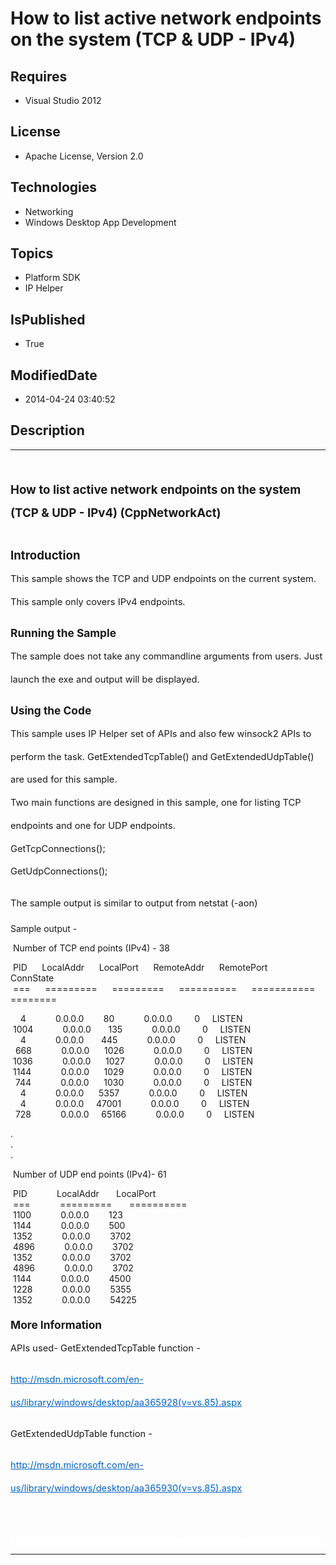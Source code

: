 # How to list active network endpoints on the system (TCP & UDP - IPv4)
## Requires
* Visual Studio 2012
## License
* Apache License, Version 2.0
## Technologies
* Networking
* Windows Desktop App Development
## Topics
* Platform SDK
* IP Helper
## IsPublished
* True
## ModifiedDate
* 2014-04-24 03:40:52
## Description

<hr>
<div><a href="http://blogs.msdn.com/b/onecode" style="margin-top:3px"><img src="http://bit.ly/onecodesampletopbanner" alt="">
</a></div>
<p style="margin-left:0pt; margin-right:0pt; margin-top:24pt; margin-bottom:0pt; font-size:10.0pt; line-height:27.6pt; direction:ltr; unicode-bidi:normal">
<span style="font-weight:bold; font-size:14pt"><span style="font-weight:bold; font-size:14pt">How to list active network endpoints on the system (TCP &amp; UDP - IPv4) (</span><span style="font-weight:bold; font-size:14pt">Cpp</span><span style="font-weight:bold; font-size:14pt">NetworkAct)</span></span></p>
<p style="margin-left:0pt; margin-right:0pt; margin-top:24pt; margin-bottom:0pt; font-size:10.0pt; line-height:27.6pt; direction:ltr; unicode-bidi:normal">
<span style="font-weight:bold; font-size:14pt"><span style="font-weight:bold; font-size:14pt">Introduction</span></span></p>
<p style="margin-left:0pt; margin-right:0pt; margin-top:0pt; margin-bottom:10pt; font-size:10.0pt; line-height:27.6pt; direction:ltr; unicode-bidi:normal">
<span style="font-size:11pt"><span>This sample shows the TCP and UDP endpoints on the current</span><span>
</span><span>system</span><span>. This sample only covers IPv4 endpoints.</span></span></p>
<p style="margin-left:0pt; margin-right:0pt; margin-top:10pt; margin-bottom:0pt; font-size:10.0pt; line-height:27.6pt; direction:ltr; unicode-bidi:normal">
<span style="font-weight:bold; font-size:13pt"><span style="font-weight:bold; font-size:13pt">Running the Sample</span></span></p>
<p style="margin-left:0pt; margin-right:0pt; margin-top:0pt; margin-bottom:10pt; font-size:10.0pt; line-height:27.6pt; direction:ltr; unicode-bidi:normal">
<span style="font-size:11pt"><span>The sample does not take any commandline argument</span><span>s</span><span> from user</span><span>s</span><span>. Just launch the exe and output will be displayed.</span></span></p>
<p style="margin-left:0pt; margin-right:0pt; margin-top:10pt; margin-bottom:0pt; font-size:10.0pt; line-height:27.6pt; direction:ltr; unicode-bidi:normal">
<span style="font-weight:bold; font-size:13pt"><span style="font-weight:bold; font-size:13pt">Using the Code</span></span></p>
<p style="margin-left:0pt; margin-right:0pt; margin-top:0pt; margin-bottom:10pt; font-size:10.0pt; line-height:27.6pt; direction:ltr; unicode-bidi:normal">
<span style="font-size:11pt"><span>This sample uses IP Helper set of APIs and also few winsock2 APIs to perform the task. GetExtendedTcpTable() and GetExtendedUdpTable() are used for this sample.</span><span style="font-size:11pt">
<br>
</span><span>T</span><span>wo main functions</span><span> </span><span>are designed in th</span><span>is sample, one for listing TCP endpoints and one for UDP endpoints.</span><span style="font-size:11pt">
<br>
</span><span>GetTcpConnections();</span><span style="font-size:11pt"> <br>
</span><span>GetUdpConnections();</span></span></p>
<p style="margin-left:0pt; margin-right:0pt; margin-top:0pt; margin-bottom:10pt; font-size:10.0pt; line-height:27.6pt; direction:ltr; unicode-bidi:normal">
<span style="font-size:11pt"><span>The sample output is similar to output from netstat (-aon)</span></span></p>
<p>Sample output -</p>
<p>&nbsp;Number of TCP end points (IPv4) - 38</p>
<p>&nbsp;PID&nbsp;&nbsp;&nbsp;&nbsp;&nbsp; LocalAddr&nbsp;&nbsp;&nbsp;&nbsp;&nbsp; LocalPort&nbsp;&nbsp;&nbsp;&nbsp;&nbsp; RemoteAddr&nbsp;&nbsp;&nbsp;&nbsp;&nbsp; RemotePort&nbsp;&nbsp;&nbsp;&nbsp;&nbsp; ConnState<br>
&nbsp;===&nbsp;&nbsp;&nbsp;&nbsp;&nbsp; =========&nbsp;&nbsp;&nbsp;&nbsp;&nbsp; =========&nbsp;&nbsp;&nbsp;&nbsp;&nbsp; ==========&nbsp;&nbsp;&nbsp;&nbsp;&nbsp; ===========&nbsp;&nbsp;&nbsp;&nbsp; ========</p>
<p>&nbsp;&nbsp;&nbsp; 4&nbsp;&nbsp;&nbsp;&nbsp;&nbsp;&nbsp;&nbsp;&nbsp;&nbsp;&nbsp;&nbsp; 0.0.0.0&nbsp;&nbsp;&nbsp;&nbsp;&nbsp;&nbsp;&nbsp; 80&nbsp;&nbsp;&nbsp;&nbsp;&nbsp;&nbsp;&nbsp;&nbsp;&nbsp;&nbsp;&nbsp; 0.0.0.0&nbsp;&nbsp;&nbsp;&nbsp;&nbsp;&nbsp;&nbsp;&nbsp;
 0&nbsp;&nbsp;&nbsp;&nbsp; LISTEN<br>
&nbsp;1004&nbsp;&nbsp; &nbsp;&nbsp;&nbsp;&nbsp;&nbsp;&nbsp;&nbsp;&nbsp;&nbsp;0.0.0.0&nbsp;&nbsp;&nbsp;&nbsp;&nbsp;&nbsp; 135&nbsp;&nbsp;&nbsp;&nbsp;&nbsp;&nbsp;&nbsp;&nbsp;&nbsp;&nbsp;&nbsp; 0.0.0.0&nbsp;&nbsp;&nbsp;&nbsp;&nbsp;&nbsp;&nbsp;&nbsp; 0&nbsp;&nbsp;&nbsp;&nbsp;
 LISTEN<br>
&nbsp;&nbsp;&nbsp; 4&nbsp;&nbsp;&nbsp;&nbsp;&nbsp;&nbsp;&nbsp;&nbsp;&nbsp;&nbsp;&nbsp; 0.0.0.0&nbsp;&nbsp;&nbsp;&nbsp;&nbsp;&nbsp; 445&nbsp;&nbsp;&nbsp;&nbsp;&nbsp;&nbsp;&nbsp;&nbsp;&nbsp;&nbsp;&nbsp; 0.0.0.0&nbsp;&nbsp;&nbsp;&nbsp;&nbsp;&nbsp;&nbsp;&nbsp;
 0&nbsp;&nbsp;&nbsp;&nbsp; LISTEN<br>
&nbsp; 668&nbsp;&nbsp;&nbsp;&nbsp;&nbsp;&nbsp;&nbsp;&nbsp;&nbsp;&nbsp;&nbsp; 0.0.0.0&nbsp;&nbsp;&nbsp;&nbsp;&nbsp; 1026&nbsp;&nbsp;&nbsp;&nbsp;&nbsp;&nbsp;&nbsp;&nbsp;&nbsp;&nbsp;&nbsp; 0.0.0.0&nbsp;&nbsp;&nbsp;&nbsp;&nbsp;&nbsp;&nbsp;&nbsp; 0&nbsp;&nbsp;&nbsp;&nbsp;
 LISTEN<br>
&nbsp;1036&nbsp;&nbsp;&nbsp;&nbsp;&nbsp;&nbsp;&nbsp;&nbsp;&nbsp;&nbsp;&nbsp; 0.0.0.0&nbsp;&nbsp;&nbsp;&nbsp;&nbsp; 1027&nbsp;&nbsp;&nbsp;&nbsp; &nbsp;&nbsp;&nbsp;&nbsp;&nbsp;&nbsp;&nbsp;0.0.0.0&nbsp;&nbsp;&nbsp;&nbsp;&nbsp;&nbsp;&nbsp;&nbsp; 0&nbsp;&nbsp;&nbsp;&nbsp;
 LISTEN<br>
&nbsp;1144&nbsp;&nbsp;&nbsp;&nbsp;&nbsp;&nbsp;&nbsp;&nbsp;&nbsp;&nbsp;&nbsp; 0.0.0.0&nbsp;&nbsp;&nbsp;&nbsp;&nbsp; 1029&nbsp;&nbsp;&nbsp;&nbsp;&nbsp;&nbsp;&nbsp;&nbsp;&nbsp;&nbsp;&nbsp; 0.0.0.0&nbsp;&nbsp;&nbsp;&nbsp;&nbsp;&nbsp;&nbsp;&nbsp; 0&nbsp;&nbsp;&nbsp;&nbsp;
 LISTEN<br>
&nbsp; 744&nbsp;&nbsp;&nbsp;&nbsp;&nbsp;&nbsp;&nbsp;&nbsp;&nbsp;&nbsp;&nbsp; 0.0.0.0&nbsp;&nbsp;&nbsp;&nbsp;&nbsp; 1030&nbsp;&nbsp;&nbsp;&nbsp;&nbsp;&nbsp;&nbsp;&nbsp;&nbsp;&nbsp;&nbsp; 0.0.0.0&nbsp;&nbsp;&nbsp;&nbsp;&nbsp;&nbsp;&nbsp;&nbsp; 0&nbsp;&nbsp;&nbsp;&nbsp;
 LISTEN<br>
&nbsp;&nbsp;&nbsp; 4&nbsp;&nbsp;&nbsp;&nbsp;&nbsp;&nbsp;&nbsp;&nbsp;&nbsp;&nbsp;&nbsp; 0.0.0.0&nbsp;&nbsp;&nbsp;&nbsp;&nbsp; 5357&nbsp;&nbsp;&nbsp;&nbsp;&nbsp;&nbsp;&nbsp;&nbsp;&nbsp;&nbsp;&nbsp; 0.0.0.0&nbsp;&nbsp;&nbsp;&nbsp;&nbsp;&nbsp;&nbsp;&nbsp; 0&nbsp;&nbsp;&nbsp;&nbsp;
 LISTEN<br>
&nbsp;&nbsp;&nbsp; 4&nbsp;&nbsp;&nbsp;&nbsp;&nbsp;&nbsp;&nbsp;&nbsp;&nbsp;&nbsp;&nbsp; 0.0.0.0&nbsp;&nbsp;&nbsp;&nbsp; 47001&nbsp;&nbsp;&nbsp;&nbsp;&nbsp;&nbsp;&nbsp;&nbsp;&nbsp;&nbsp;&nbsp; 0.0.0.0&nbsp;&nbsp;&nbsp;&nbsp;&nbsp;&nbsp;&nbsp;&nbsp; 0&nbsp;&nbsp;&nbsp;&nbsp;
 LISTEN<br>
&nbsp; 728&nbsp;&nbsp;&nbsp;&nbsp;&nbsp;&nbsp;&nbsp;&nbsp;&nbsp;&nbsp;&nbsp; 0.0.0.0&nbsp;&nbsp;&nbsp;&nbsp; 65166&nbsp;&nbsp;&nbsp;&nbsp;&nbsp;&nbsp;&nbsp;&nbsp;&nbsp;&nbsp;&nbsp; 0.0.0.0&nbsp;&nbsp;&nbsp;&nbsp;&nbsp;&nbsp;&nbsp;&nbsp; 0&nbsp;&nbsp;&nbsp;&nbsp;
 LISTEN</p>
<p>.<br>
.<br>
.</p>
<p>&nbsp;Number of UDP end points (IPv4)- 61</p>
<p>&nbsp;PID&nbsp;&nbsp;&nbsp;&nbsp;&nbsp;&nbsp;&nbsp;&nbsp;&nbsp;&nbsp;&nbsp; LocalAddr&nbsp;&nbsp;&nbsp;&nbsp;&nbsp;&nbsp; LocalPort<br>
&nbsp;===&nbsp;&nbsp;&nbsp;&nbsp;&nbsp;&nbsp;&nbsp;&nbsp;&nbsp;&nbsp;&nbsp; =========&nbsp;&nbsp;&nbsp;&nbsp;&nbsp;&nbsp; ==========<br>
&nbsp;1100&nbsp;&nbsp;&nbsp;&nbsp;&nbsp;&nbsp;&nbsp;&nbsp;&nbsp;&nbsp;&nbsp; 0.0.0.0&nbsp;&nbsp;&nbsp;&nbsp;&nbsp;&nbsp;&nbsp; 123<br>
&nbsp;1144&nbsp;&nbsp;&nbsp;&nbsp;&nbsp;&nbsp;&nbsp;&nbsp;&nbsp;&nbsp;&nbsp; 0.0.0.0&nbsp;&nbsp;&nbsp;&nbsp;&nbsp;&nbsp;&nbsp; 500<br>
&nbsp;1352&nbsp;&nbsp;&nbsp;&nbsp;&nbsp;&nbsp;&nbsp;&nbsp;&nbsp;&nbsp;&nbsp; 0.0.0.0&nbsp;&nbsp;&nbsp;&nbsp;&nbsp;&nbsp;&nbsp; 3702<br>
&nbsp;4896&nbsp;&nbsp;&nbsp;&nbsp;&nbsp;&nbsp;&nbsp;&nbsp;&nbsp;&nbsp;&nbsp; 0.0.0.0&nbsp;&nbsp;&nbsp;&nbsp;&nbsp;&nbsp;&nbsp; 3702<br>
&nbsp;1352&nbsp;&nbsp;&nbsp;&nbsp;&nbsp;&nbsp;&nbsp;&nbsp;&nbsp;&nbsp;&nbsp; 0.0.0.0&nbsp;&nbsp;&nbsp;&nbsp;&nbsp;&nbsp;&nbsp; 3702<br>
&nbsp;4896&nbsp;&nbsp;&nbsp;&nbsp;&nbsp;&nbsp;&nbsp;&nbsp;&nbsp;&nbsp;&nbsp; 0.0.0.0&nbsp;&nbsp;&nbsp;&nbsp;&nbsp; &nbsp;&nbsp;3702<br>
&nbsp;1144&nbsp;&nbsp;&nbsp;&nbsp;&nbsp;&nbsp;&nbsp;&nbsp;&nbsp;&nbsp;&nbsp; 0.0.0.0&nbsp;&nbsp;&nbsp;&nbsp;&nbsp;&nbsp;&nbsp; 4500<br>
&nbsp;1228&nbsp;&nbsp;&nbsp;&nbsp;&nbsp;&nbsp;&nbsp;&nbsp;&nbsp;&nbsp;&nbsp; 0.0.0.0&nbsp;&nbsp;&nbsp;&nbsp;&nbsp;&nbsp;&nbsp; 5355<br>
&nbsp;1352&nbsp;&nbsp;&nbsp;&nbsp;&nbsp;&nbsp;&nbsp;&nbsp;&nbsp;&nbsp;&nbsp; 0.0.0.0&nbsp;&nbsp;&nbsp;&nbsp;&nbsp;&nbsp;&nbsp; 54225</p>
<p style="margin-left:0pt; margin-right:0pt; margin-top:0pt; margin-bottom:10pt; font-size:10.0pt; line-height:27.6pt; direction:ltr; unicode-bidi:normal">
<span style="font-size:11pt"><a name="_GoBack"></a></span></p>
<p style="margin-left:0pt; margin-right:0pt; margin-top:10pt; margin-bottom:0pt; font-size:10.0pt; line-height:27.6pt; direction:ltr; unicode-bidi:normal">
<span style="font-weight:bold; font-size:13pt"><span style="font-weight:bold; font-size:13pt">More Information</span></span></p>
<p style="margin-left:0pt; margin-right:0pt; margin-top:0pt; margin-bottom:10pt; font-size:10.0pt; line-height:27.6pt; direction:ltr; unicode-bidi:normal">
<span style="font-size:11pt"><span style="font-size:11pt">APIs used- GetExtendedTcpTable function -
</span></span></p>
<p style="margin-left:0pt; margin-right:0pt; margin-top:0pt; margin-bottom:10pt; font-size:10.0pt; line-height:27.6pt; direction:ltr; unicode-bidi:normal">
<span style="font-size:11pt"><a href="http://msdn.microsoft.com/en-us/library/windows/desktop/aa365928(v=vs.85).aspx" style="text-decoration:none"><span style="color:#0563c1; text-decoration:underline">http://msdn.microsoft.com/en-us/library/windows/desktop/aa365928(v=vs.85).aspx</span></a></span></p>
<p style="margin-left:0pt; margin-right:0pt; margin-top:0pt; margin-bottom:10pt; font-size:10.0pt; line-height:27.6pt; direction:ltr; unicode-bidi:normal">
<span style="font-size:11pt"><span style="font-size:11pt">GetExtendedUdpTable function -
</span></span></p>
<p style="margin-left:0pt; margin-right:0pt; margin-top:0pt; margin-bottom:10pt; font-size:10.0pt; line-height:27.6pt; direction:ltr; unicode-bidi:normal">
<span style="font-size:11pt"><a href="http://msdn.microsoft.com/en-us/library/windows/desktop/aa365930(v=vs.85).aspx" style="text-decoration:none"><span style="color:#0563c1; text-decoration:underline">http://msdn.microsoft.com/en-us/library/windows/desktop/aa365930(v=vs.85).aspx</span></a></span></p>
<p style="margin-left:0pt; margin-right:0pt; margin-top:0pt; margin-bottom:10pt; font-size:10.0pt; line-height:27.6pt; direction:ltr; unicode-bidi:normal">
<span style="font-size:11pt">&nbsp;</span></p>
<p style="line-height:0.6pt; color:white">Microsoft All-In-One Code Framework is a free, centralized code sample library driven by developers' real-world pains and needs. The goal is to provide customer-driven code samples for all Microsoft development technologies,
 and reduce developers' efforts in solving typical programming tasks. Our team listens to developers&rsquo; pains in the MSDN forums, social media and various DEV communities. We write code samples based on developers&rsquo; frequently asked programming tasks,
 and allow developers to download them with a short sample publishing cycle. Additionally, we offer a free code sample request service. It is a proactive way for our developer community to obtain code samples directly from Microsoft.</p>
<hr>
<div><a href="http://go.microsoft.com/?linkid=9759640" style="margin-top:3px"><img src="http://bit.ly/onecodelogo" alt="">
</a></div>
